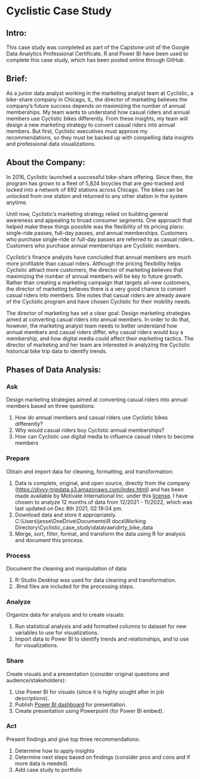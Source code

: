 # Cyclistic Case Study

## Intro:
This case study was completed as part of the Capstone unit of the Google Data Analytics Professional Certificate. R and Power BI have been used to complete this case study, which has been posted online through GitHub.

## Brief:

As a junior data analyst working in the marketing analyst team at Cyclistic, a bike-share company in Chicago, IL, the director of marketing believes the company’s future success depends on maximizing the number of annual memberships. My team wants to understand how casual riders and annual members use Cyclistic bikes differently. From these insights, my team will design a new marketing strategy to convert casual riders into annual members. But first, Cyclistic executives must approve my recommendations, so they must be backed up with compelling data insights and professional data visualizations.

## About the Company:

In 2016, Cyclistic launched a successful bike-share offering. Since then, the program has grown to a fleet of 5,824 bicycles that are geo-tracked and locked into a network of 692 stations across Chicago. The bikes can be unlocked from one station and returned to any other station in the system anytime.

Until now, Cyclistic’s marketing strategy relied on building general awareness and appealing to broad consumer segments. One approach that helped make these things possible was the flexibility of its pricing plans: single-ride passes, full-day passes, and annual memberships. Customers who purchase single-ride or full-day passes are referred to as casual riders. Customers who purchase annual memberships are Cyclistic members.

Cyclistic’s finance analysts have concluded that annual members are much more profitable than casual riders. Although the pricing flexibility helps Cyclistic attract more customers, the director of marketing believes that maximizing the number of annual members will be key to future growth. Rather than creating a marketing campaign that targets all-new customers, the director of marketing believes there is a very good chance to convert casual riders into members. She notes that casual riders are already aware of the Cyclistic program and have chosen Cyclistic for their mobility needs.

The director of marketing has set a clear goal: Design marketing strategies aimed at converting casual riders into annual members. In order to
do that, however, the marketing analyst team needs to better understand how annual members and casual riders differ, why
casual riders would buy a membership, and how digital media could affect their marketing tactics. The director of marketing and her team are
interested in analyzing the Cyclistic historical bike trip data to identify trends.

## Phases of Data Analysis:

### Ask
Design marketing strategies aimed at converting casual riders into annual members based on three questions:
1. How do annual members and casual riders use Cyclistic bikes differently?
2. Why would casual riders buy Cyclistic annual memberships?
3. How can Cyclistic use digital media to influence casual riders to become members

### Prepare
Obtain and import data for cleaning, formatting, and transformation:
1. Data is complete, original, and open source, directly from the company (https://divvy-tripdata.s3.amazonaws.com/index.html) and has been made available by Motivate International Inc. under this [license](https://ride.divvybikes.com/data-license-agreement). I have chosen to analyze 12 months of data from 12/2021 - 11/2022, which was last updated on Dec 8th 2021, 02:19:04 pm.
2. Download data and store it appropriately.
C:\Users\jesse\OneDrive\Documents\R docs\Working Directory\Cyclistic_case_study\data\raw\dirty_bike_data
3. Merge, sort, filter, format, and transform the data using R for analysis and document this process.

### Process
Document the cleaning and manipulation of data:
1. R-Studio Desktop was used for data cleaning and transformation.
2. .Rmd files are included for the processing steps.

### Analyze
Organize data for analysis and to create visuals:
1. Run statistical analysis and add formatted columns to dataset for new variables to use for visualizations.
2. Import data to Power BI to identify trends and relationships, and to use for visualizations.

### Share
Create visuals and a presentation (consider original questions and audience/stakeholders):
1. Use Power BI for visuals (since it is highly sought after in job descriptions).
2. Publish [Power BI dashboard](https://app.powerbi.com/view?r=eyJrIjoiOWFmYzg3ZjItMzllMS00YTQwLTgxNWQtMjgxY2M5OGI1YTdmIiwidCI6ImRkOTUxNGQ5LTA4NDMtNGQ0Zi04MTU4LTA2YmYwOWQ3ZWE3YyIsImMiOjN9) for presentation.
4. Create presentation using Powerpoint (for Power BI embed).

### Act
Present findings and give top three recommendations:
1. Determine how to apply insights
2. Determine next steps based on findings (consider pros and cons and if more data is needed)
3. Add case study to portfolio

